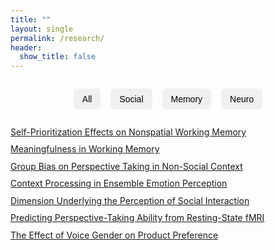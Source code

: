 ```yaml
---
title: ""
layout: single
permalink: /research/
header:
  show_title: false
---
```


<div style="margin-top: 2em;">
  <div style="display: flex; gap: 1rem; justify-content: center; flex-wrap: wrap; margin-bottom: 2em;">
    <button class="tab-button" onclick="showTab('all')">All</button>
    <button class="tab-button" onclick="showTab('social')">Social</button>
    <button class="tab-button" onclick="showTab('memory')">Memory</button>
    <button class="tab-button" onclick="showTab('neuro')">Neuro</button>
  </div>

  <!-- All Tab -->
  <div class="tab-content" id="tab-all">
    <ul>
      <li><a href="/projects/self-prioritization">Self-Prioritization Effects on Nonspatial Working Memory</a></li>
      <li><a href="/projects/meaningfulness-memory">Meaningfulness in Working Memory</a></li>
      <li><a href="/projects/group-bias">Group Bias on Perspective Taking in Non-Social Context</a></li>
      <li><a href="/projects/context-emotion">Context Processing in Ensemble Emotion Perception</a></li>
      <li><a href="/projects/social-dimension">Dimension Underlying the Perception of Social Interaction</a></li>
      <li><a href="/projects/perspective-fmri">Predicting Perspective-Taking Ability from Resting-State fMRI</a></li>
      <li><a href="/projects/voice-gender">The Effect of Voice Gender on Product Preference</a></li>
    </ul>
  </div>

  <!-- Social Tab -->
  <div class="tab-content" id="tab-social" style="display:none;">
    <ul>
      <li><a href="/projects/self-prioritization">Self-Prioritization Effects on Nonspatial Working Memory</a></li>
      <li><a href="/projects/meaningfulness-memory">Meaningfulness in Working Memory</a></li>
      <li><a href="/projects/group-bias">Group Bias on Perspective Taking in Non-Social Context</a></li>
    </ul>
  </div>

  <!-- Memory Tab -->
  <div class="tab-content" id="tab-memory" style="display:none;">
    <ul>
      <li><a href="/projects/context-emotion">Context Processing in Ensemble Emotion Perception</a></li>
      <li><a href="/projects/social-dimension">Dimension Underlying the Perception of Social Interaction</a></li>
    </ul>
  </div>

  <!-- Neuro Tab -->
  <div class="tab-content" id="tab-neuro" style="display:none;">
    <ul>
      <li><a href="/projects/perspective-fmri">Predicting Perspective-Taking Ability from Resting-State fMRI</a></li>
      <li><a href="/projects/voice-gender">The Effect of Voice Gender on Product Preference</a></li>
    </ul>
  </div>
</div>

<script>
  function showTab(tabName) {
    const tabs = document.querySelectorAll(".tab-content");
    tabs.forEach(tab => tab.style.display = "none");

    const selected = document.getElementById("tab-" + tabName);
    if (selected) selected.style.display = "block";
  }

  // 초기 탭 설정
  document.addEventListener("DOMContentLoaded", function () {
    showTab("all");
  });
</script>

<style>
  .tab-button {
    background-color: #f0f0f0;
    border: none;
    padding: 0.6em 1em;
    cursor: pointer;
    font-size: 1em;
    border-radius: 6px;
  }
  .tab-button:hover {
    background-color: #e0e0e0;
  }
  .tab-content ul {
    list-style: none;
    padding-left: 0;
  }
  .tab-content li {
    margin-bottom: 0.75em;
  }
</style>
